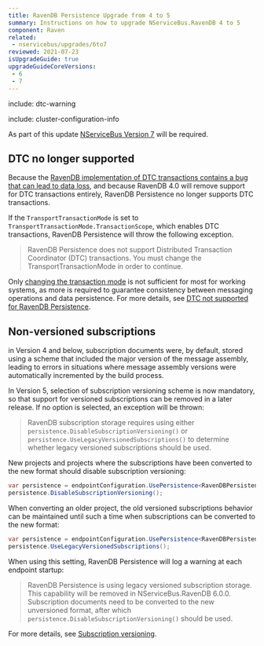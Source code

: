 ```yaml
---
title: RavenDB Persistence Upgrade from 4 to 5
summary: Instructions on how to upgrade NServiceBus.RavenDB 4 to 5
component: Raven
related:
 - nservicebus/upgrades/6to7
reviewed: 2021-07-23
isUpgradeGuide: true
upgradeGuideCoreVersions:
 - 6
 - 7
---
```


include: dtc-warning

include: cluster-configuration-info

As part of this update [NServiceBus Version 7](/nservicebus/upgrades/6to7/) will be required.


## DTC no longer supported

Because the [RavenDB implementation of DTC transactions contains a bug that can lead to data loss](/persistence/ravendb/dtc.md), and because RavenDB 4.0 will remove support for DTC transactions entirely, RavenDB Persistence no longer supports DTC transactions.

If the `TransportTransactionMode` is set to `TransportTransactionMode.TransactionScope`, which enables DTC transactions, RavenDB Persistence will throw the following exception.

> RavenDB Persistence does not support Distributed Transaction Coordinator (DTC) transactions. You must change the TransportTransactionMode in order to continue.

Only [changing the transaction mode](/transports/transactions.md) is not sufficient for most for working systems, as more is required to guarantee consistency between messaging operations and data persistence. For more details, see [DTC not supported for RavenDB Persistence](/persistence/ravendb/dtc.md).


## Non-versioned subscriptions

in Version 4 and below, subscription documents were, by default, stored using a scheme that included the major version of the message assembly, leading to errors in situations where message assembly versions were automatically incremented by the build process.

In Version 5, selection of subscription versioning scheme is now mandatory, so that support for versioned subscriptions can be removed in a later release. If no option is selected, an exception will be thrown:

> RavenDB subscription storage requires using either `persistence.DisableSubscriptionVersioning()` or `persistence.UseLegacyVersionedSubscriptions()` to determine whether legacy versioned subscriptions should be used.

New projects and projects where the subscriptions have been converted to the new format should disable subscription versioning:

```csharp
var persistence = endpointConfiguration.UsePersistence<RavenDBPersistence>();
persistence.DisableSubscriptionVersioning();
```

When converting an older project, the old versioned subscriptions behavior can be maintained until such a time when subscriptions can be converted to the new format:

```csharp
var persistence = endpointConfiguration.UsePersistence<RavenDBPersistence>();
persistence.UseLegacyVersionedSubscriptions();
```

When using this setting, RavenDB Persistence will log a warning at each endpoint startup:

> RavenDB Persistence is using legacy versioned subscription storage. This capability will be removed in NServiceBus.RavenDB 6.0.0. Subscription documents need to be converted to the new unversioned format, after which `persistence.DisableSubscriptionVersioning()` should be used.

For more details, see [Subscription versioning](/persistence/ravendb/subscription-versioning.md?version=raven_5).
